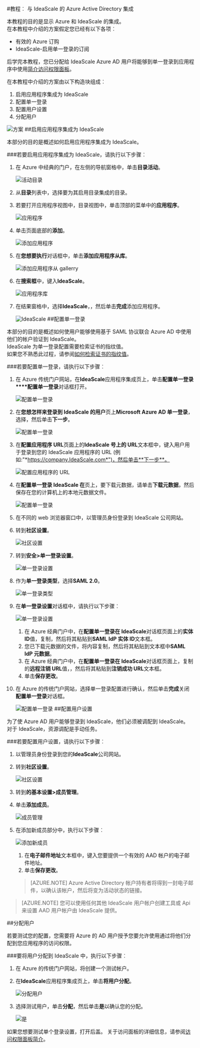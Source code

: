 <properties 
    pageTitle="教程︰ Azure Active Directory 集成与 IdeaScale |Microsoft Azure" 
    description="了解如何使用 IdeaScale Azure Active Directory 以启用单一登录、 自动化资源调配，以及更多 ！" 
    services="active-directory" 
    authors="jeevansd"  
    documentationCenter="na" 
    manager="femila"/>
<tags 
    ms.service="active-directory" 
    ms.devlang="na" 
    ms.topic="article" 
    ms.tgt_pltfrm="na" 
    ms.workload="identity" 
    ms.date="09/29/2016" 
    ms.author="jeedes" />

#<a name="tutorial-azure-active-directory-integration-with-ideascale"></a>教程︰ 与 IdeaScale 的 Azure Active Directory 集成
  
本教程的目的是显示 Azure 和 IdeaScale 的集成。  
在本教程中介绍的方案假定您已经有以下各项︰

-   有效的 Azure 订购
-   IdeaScale-启用单一登录的订阅
  
后学完本教程，您已分配给 IdeaScale Azure AD 用户将能够到单一登录到应用程序中使用[简介访问权限面板](active-directory-saas-access-panel-introduction.md)。
  
在本教程中介绍的方案由以下构造块组成︰

1.  启用应用程序集成为 IdeaScale
2.  配置单一登录
3.  配置用户设置
4.  分配用户

![方案](./media/active-directory-saas-ideascale-tutorial/IC790838.png "方案")
##<a name="enabling-the-application-integration-for-ideascale"></a>启用应用程序集成为 IdeaScale
  
本部分的目的是概述如何启用应用程序集成为 IdeaScale。

###<a name="to-enable-the-application-integration-for-ideascale-perform-the-following-steps"></a>若要启用应用程序集成为 IdeaScale，请执行以下步骤︰

1.  在 Azure 中经典的门户，在左侧的导航窗格中，单击**目录活动**。

    ![活动目录](./media/active-directory-saas-ideascale-tutorial/IC700993.png "活动目录")

2.  从**目录**列表中，选择要为其启用目录集成的目录。

3.  若要打开应用程序视图中，目录视图中，单击顶部的菜单中的**应用程序**。

    ![应用程序](./media/active-directory-saas-ideascale-tutorial/IC700994.png "应用程序")

4.  单击页面底部的**添加**。

    ![添加应用程序](./media/active-directory-saas-ideascale-tutorial/IC749321.png "添加应用程序")

5.  在**您想要执行**对话框中，单击**添加应用程序从库**。

    ![添加应用程序从 gallerry](./media/active-directory-saas-ideascale-tutorial/IC749322.png "添加应用程序从 gallerry")

6.  在**搜索框**中，键入**IdeaScale**。

    ![应用程序库](./media/active-directory-saas-ideascale-tutorial/IC790841.png "应用程序库")

7.  在结果窗格中，选择**IdeaScale**，，然后单击**完成**添加应用程序。

    ![IdeaScale](./media/active-directory-saas-ideascale-tutorial/IC790842.png "IdeaScale")
##<a name="configuring-single-sign-on"></a>配置单一登录
  
本部分的目的是概述如何使用户能够使用基于 SAML 协议联合 Azure AD 中使用他们的帐户验证到 IdeaScale。  
IdeaScale 为单一登录配置需要检索证书的指纹值。  
如果您不熟悉此过程，请参阅[如何检索证书的指纹值](http://youtu.be/YKQF266SAxI)。

###<a name="to-configure-single-sign-on-perform-the-following-steps"></a>若要配置单一登录，请执行以下步骤︰

1.  在 Azure 传统门户网站，在**IdeaScale**应用程序集成页上，单击**配置单一登录****配置单一登录**对话框打开。

    ![配置单一登录](./media/active-directory-saas-ideascale-tutorial/IC790843.png "配置单一登录")

2.  在**您想怎样来登录到 IdeaScale 的用户**页上**Microsoft Azure AD 单一登录**，选择，然后单击**下一步**。

    ![配置单一登录](./media/active-directory-saas-ideascale-tutorial/IC790844.png "配置单一登录")

3.  在**配置应用程序 URL**页面上的**IdeaScale 号上的 URL**文本框中，键入用户用于登录到您的 IdeaScale 应用程序的 URL (例如:"*https://company.IdeaScale.com*")，然后单击**下一步**。

    ![配置应用程序的 URL](./media/active-directory-saas-ideascale-tutorial/IC790845.png "配置应用程序的 URL")

4.  在**配置单一登录 IdeaScale 在**页上，要下载元数据，请单击**下载元数据**，然后保存在您的计算机上的本地元数据文件。

    ![配置单一登录](./media/active-directory-saas-ideascale-tutorial/IC790846.png "配置单一登录")

5.  在不同的 web 浏览器窗口中，以管理员身份登录到 IdeaScale 公司网站。

6.  转到**社区设置**。

    ![社区设置](./media/active-directory-saas-ideascale-tutorial/IC790847.png "社区设置")

7.  转到**安全\>单一登录设置**。

    ![单一登录设置](./media/active-directory-saas-ideascale-tutorial/IC790848.png "单一登录设置")

8.  作为**单一登录类型**，选择**SAML 2.0**。

    ![单一登录类型](./media/active-directory-saas-ideascale-tutorial/IC790849.png "单一登录类型")

9.  在**单一登录设置**对话框中，请执行以下步骤︰

    ![单一登录设置](./media/active-directory-saas-ideascale-tutorial/IC790850.png "单一登录设置")

    1.  在 Azure 经典门户中，在**配置单一登录在 IdeaScale**对话框页面上的**实体 ID**值，复制，然后将其粘贴到**SAML IdP 实体 ID**文本框。
    2.  您已下载元数据的文件，将内容复制，然后将其粘贴到文本框中**SAML IdP 元数据**。
    3.  在 Azure 经典门户中，在**配置单一登录在 IdeaScale**对话框页面上，复制的**远程注销 URL**值，，然后将其粘贴到**注销成功 URL**文本框。
    4.  单击**保存更改**。

10. 在 Azure 的传统门户网站，选择单一登录配置进行确认，然后单击**完成**关闭**配置单一登录**对话框。

    ![配置单一登录](./media/active-directory-saas-ideascale-tutorial/IC790851.png "配置单一登录")
##<a name="configuring-user-provisioning"></a>配置用户设置
  
为了使 Azure AD 用户能够登录到 IdeaScale，他们必须被调配到 IdeaScale。  
对于 IdeaScale，资源调配是手动任务。

###<a name="to-configure-user-provisioning-perform-the-following-steps"></a>若要配置用户设置，请执行以下步骤︰

1.  以管理员身份登录到您的**IdeaScale**公司网站。

2.  转到**社区设置**。

    ![社区设置](./media/active-directory-saas-ideascale-tutorial/IC790847.png "社区设置")

3.  转到**的基本设置\>成员管理**。

4.  单击**添加成员**。

    ![成员管理](./media/active-directory-saas-ideascale-tutorial/IC790852.png "成员管理")

5.  在添加新成员部分中，执行以下步骤︰

    ![添加新成员](./media/active-directory-saas-ideascale-tutorial/IC790853.png "添加新成员")

    1.  在**电子邮件地址**文本框中，键入您要提供一个有效的 AAD 帐户的电子邮件地址。
    2.  单击**保存更改**。

    >[AZURE.NOTE] Azure Active Directory 帐户持有者将得到一封电子邮件，以确认该帐户，然后将变为活动状态的链接。

>[AZURE.NOTE] 您可以使用任何其他 IdeaScale 用户帐户创建工具或 Api 来设置 AAD 用户帐户由 IdeaScale 提供。

##<a name="assigning-users"></a>分配用户
  
若要测试您的配置，您需要将 Azure 的 AD 用户授予您要允许使用通过将他们分配到您应用程序的访问权限。

###<a name="to-assign-users-to-ideascale-perform-the-following-steps"></a>要将用户分配到 IdeaScale 中，执行以下步骤︰

1.  在 Azure 的传统门户网站，将创建一个测试帐户。

2.  在**IdeaScale**应用程序集成页上，单击**将用户分配**。

    ![分配用户](./media/active-directory-saas-ideascale-tutorial/IC790854.png "分配用户")

3.  选择测试用户，单击**分配**，然后单击**是**以确认您的分配。

    ![是](./media/active-directory-saas-ideascale-tutorial/IC767830.png "是")
  
如果您想要测试单个登录设置，打开后盖。 关于访问面板的详细信息，请参阅[访问权限面板简介](active-directory-saas-access-panel-introduction.md)。